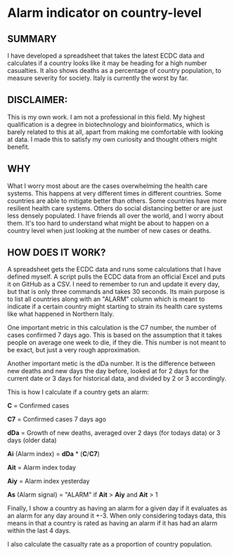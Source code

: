 # Alarm indicator on country-level

## SUMMARY
I have developed a spreadsheet that takes the latest ECDC data and calculates if a country looks like it may be heading for a high number casualties. It also shows deaths as a percentage of country population, to measure severity for society. Italy is currently the worst by far.

## DISCLAIMER:
This is my own work. I am not a professional in this field. My highest qualification is a degree in biotechnology and bioinformatics, which is barely related to this at all, apart from making me comfortable with looking at data. I made this to satisfy my own curiosity and thought others might benefit.

## WHY
What I worry most about are the cases overwhelming the health care systems. This happens at very different times in different countries. Some countries are able to mitigate better than others. Some countries have more resilient health care systems. Others do social distancing better or are just less densely populated.
I have friends all over the world, and I worry about them. It's too hard to understand what might be about to happen on a country level when just looking at the number of new cases or deaths.

## HOW DOES IT WORK?
A spreadsheet gets the ECDC data and runs some calculations that I have defined myself. A script pulls the ECDC data from an official Excel and puts it on GitHub as a CSV. I need to remember to run and update it every day, but that is only three commands and takes 30 seconds. Its main purpose is to list all countries along with an "ALARM" column which is meant to indicate if a certain country might starting to strain its health care systems like what happened in Northern Italy. 

One important metric in this calculation is the C7 number, the number of cases confirmed 7 days ago. This is based on the assumption that it takes people on average one week to die, if they die. This number is not meant to be exact, but just a very rough approximation.

Another important metic is the dDa number. It is the difference between new deaths and new days the day before, looked at for 2 days for the current date or 3 days for historical data, and divided by 2 or 3 accordingly.

This is how I calculate if a country gets an alarm:

**C** = Confirmed cases

**C7** = Confirmed cases 7 days ago

**dDa** = Growth of new deaths, averaged over 2 days (for todays data) or 3 days (older data)

**Ai** (Alarm index) =  **dDa** * (**C**/**C7**)

**Ait** = Alarm index today

**Aiy** = Alarm index yesterday 

**As** (Alarm signal) = "ALARM" if **Ait** > **Aiy** and **Ait** > 1

Finally, I show a country as having an alarm for a given day if it evaluates as an alarm for any day around it +-3. When only considering todays data, this means in that a country is rated as having an alarm if it has had an alarm within the last 4 days.

I also calculate the casualty rate as a proportion of country population. 
